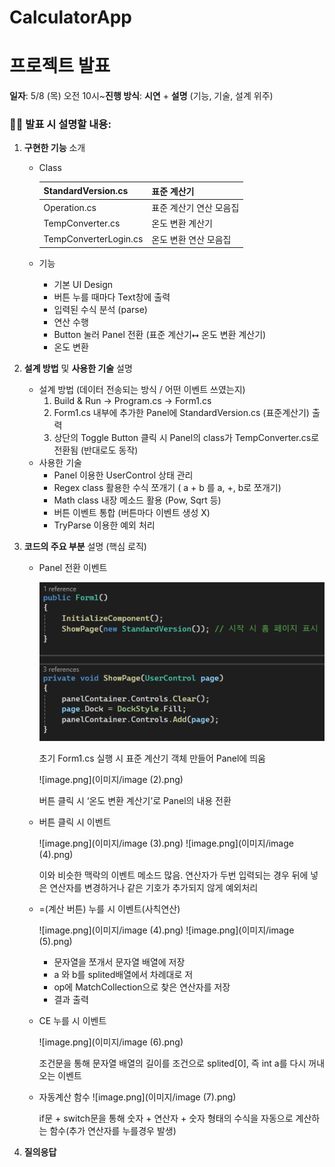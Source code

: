# CalculatorApp

# **프로젝트 발표**

**일자**: 5/8 (목) 오전 10시~**진행 방식**: **시연** + **설명** (기능, 기술, 설계 위주)

### 🤷‍♂️ **발표 시 설명할 내용:**

1. **구현한 기능** 소개
    - Class
        
        
        | StandardVersion.cs | 표준 계산기 |
        | --- | --- |
        | Operation.cs | 표준 계산기 연산 모음집 |
        | TempConverter.cs | 온도 변환 계산기 |
        | TempConverterLogin.cs | 온도 변환 연산 모음집 |
    - 기능
        - 기본 UI Design
        - 버튼 누를 때마다 Text창에 출력
        - 입력된 수식 분석 (parse)
        - 연산 수행
        - Button 눌러 Panel 전환 (표준 계산기⭤ 온도 변환 계산기)
        - 온도 변환
    
2. **설계 방법** 및 **사용한 기술** 설명
    - 설계 방법 (데이터 전송되는 방식 / 어떤 이벤트 쓰였는지)
        1. Build & Run → Program.cs → Form1.cs
        2. Form1.cs 내부에 추가한 Panel에 StandardVersion.cs (표준계산기) 출력
        3. 상단의 Toggle Button 클릭 시 Panel의 class가 TempConverter.cs로 전환됨 (반대로도 동작)
    - 사용한 기술
        - Panel 이용한 UserControl 상태 관리
        - Regex class 활용한 수식 쪼개기 ( a + b 를 a, +, b로 쪼개기)
        - Math class 내장 메소드 활용 (Pow, Sqrt 등)
        - 버튼 이벤트 통합 (버튼마다 이벤트 생성 X)
        - TryParse 이용한 예외 처리
    
3. **코드의 주요 부분** 설명 (핵심 로직)
    - Panel 전환 이벤트
        
        
        ![image.png](이미지/image1.png)
        
        초기 Form1.cs 실행 시 표준 계산기 객체 만들어 Panel에 띄움
        
        ![image.png](이미지/image (2).png)
        
        
        버튼 클릭 시 ‘온도 변환 계산기’로 Panel의 내용 전환

        
    - 버튼 클릭 시 이벤트
        
      ![image.png](이미지/image (3).png)
        ![image.png](이미지/image (4).png)
        
        이와 비슷한 맥락의 이벤트 메소드 많음.
        연산자가 두번 입력되는 경우 뒤에 넣은 연산자를 변경하거나 같은 기호가 추가되지 않게 예외처리
        
        
    - =(계산 버튼) 누를 시 이벤트(사칙연산)
        
      ![image.png](이미지/image (4).png)
      ![image.png](이미지/image (5).png)
        
        - 문자열을  쪼개서 문자열 배열에 저장
        - a 와 b를 splited배열에서 차례대로 저
        - op에 MatchCollection으로 찾은 연산자를 저장
        - 결과 출력
        
    - CE 누를 시 이벤트
        
      ![image.png](이미지/image (6).png)
        
        조건문을 통해 문자열 배열의 길이를 조건으로 splited[0], 즉 int a를 다시 꺼내오는 이벤트

    - 자동계산 함수
      ![image.png](이미지/image (7).png)

      if문 + switch문을 통해 숫자 + 연산자 + 숫자 형태의 수식을 자동으로 계산하는 함수(추가 연산자를 누를경우 발생)
        
        
        
    
4. **질의응답**
